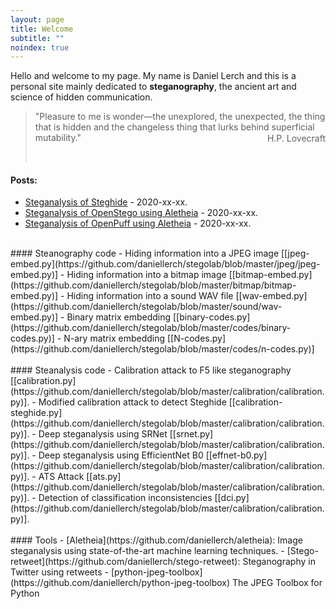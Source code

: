 ```yaml
---
layout: page
title: Welcome
subtitle: ""
noindex: true
---
```



Hello and welcome to my page. My name is Daniel Lerch and this is a personal site
mainly dedicated to **steganography**, the ancient art and science of hidden communication.



> "Pleasure to me is wonder—the unexplored, the unexpected, the thing that is hidden and the changeless thing that lurks behind superficial mutability."  
> <div style='text-align:right;position:relative;top:-30px'>H.P. Lovecraft</div>

<!--center>
<img width='500px' src='/images/xkcd-security.png'/>
</center><br/-->


#### Posts:
- [Steganalysis of Steghide]() - 2020-xx-xx.
- [Steganalysis of OpenStego using Aletheia]() - 2020-xx-xx.
- [Steganalysis of OpenPuff using Aletheia]() - 2020-xx-xx.
<!-- - [J-UNIWARD cost function for steganography in JPEG]() - 2020-xx-xx. -->
<!-- - [HILL cost function for steganography in spatial domain]() - 2020-xx-xx. -->
<!-- - [Non shared selection channels]() - 2020-xx-xx. -->
<!-- - [Minimizing the embedding impact]() - 2020-xx-xx. -->
<!-- - [Hiding information in JPEG images]() - 2020-xx-xx. -->
<!-- - [Johannes Trithemius and the Steganographia]() - 2020-xx-xx. -->



<div style='heigth:25px'>&nbsp;</div>
#### Steanography code
- Hiding information into a JPEG image [[jpeg-embed.py](https://github.com/daniellerch/stegolab/blob/master/jpeg/jpeg-embed.py)]
- Hiding information into a bitmap image [[bitmap-embed.py](https://github.com/daniellerch/stegolab/blob/master/bitmap/bitmap-embed.py)]
- Hiding information into a sound WAV file [[wav-embed.py](https://github.com/daniellerch/stegolab/blob/master/sound/wav-embed.py)]
- Binary matrix embedding  [[binary-codes.py](https://github.com/daniellerch/stegolab/blob/master/codes/binary-codes.py)]
- N-ary matrix embedding  [[N-codes.py](https://github.com/daniellerch/stegolab/blob/master/codes/n-codes.py)]


<div style='heigth:25px'>&nbsp;</div>
#### Steanalysis code
- Calibration attack to F5 like steganography [[calibration.py](https://github.com/daniellerch/stegolab/blob/master/calibration/calibration.py)].
- Modified calibration attack to detect Steghide [[calibration-steghide.py](https://github.com/daniellerch/stegolab/blob/master/calibration/calibration.py)].
- Deep steganalysis using SRNet [[srnet.py](https://github.com/daniellerch/stegolab/blob/master/calibration/calibration.py)].
- Deep steganalysis using EfficientNet B0 [[effnet-b0.py](https://github.com/daniellerch/stegolab/blob/master/calibration/calibration.py)].
- ATS Attack [[ats.py](https://github.com/daniellerch/stegolab/blob/master/calibration/calibration.py)].
- Detection of classification inconsistencies [[dci.py](https://github.com/daniellerch/stegolab/blob/master/calibration/calibration.py)].


<div style='heigth:25px'>&nbsp;</div>
#### Tools
- [Aletheia](https://github.com/daniellerch/aletheia): Image steganalysis using state-of-the-art machine learning techniques.
- [Stego-retweet](https://github.com/daniellerch/stego-retweet): Steganography in Twitter using retweets
- [python-jpeg-toolbox](https://github.com/daniellerch/python-jpeg-toolbox) The JPEG Toolbox for Python


